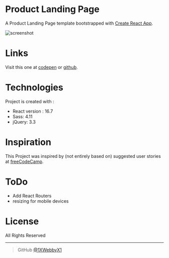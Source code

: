 # Product Landing Page
A Product Landing Page template bootstrapped with [Create React App](https://github.com/facebook/create-react-app).

![screenshot](https://i.ibb.co/v3C4qW3/2011965-VVv-Gdw-small-9be0de7e-2c70-4644-a83b-1723cfe7d340-1.png)

# Links
Visit this one at [codepen](https://codepen.io/1xwebbyx1/full/VVvGdw) or [github](https://1xwebbyx1.github.io/landing-page/).

# Technologies
Project is created with :
- React version : 16.7
- Sass: 4.11
- jQuery: 3.3


# Inspiration

This Project was inspired by (not entirely based on) suggested  user stories  at [freeCodeCamp](https://learn.freecodecamp.org/responsive-web-design/responsive-web-design-projects/build-a-product-landing-page).

# ToDo

- Add React Routers
- resizing for mobile devices

# License

All Rights Reserved

---


> GitHub [@1XWebbyX1](https://github.com/1XWebbyX1)

